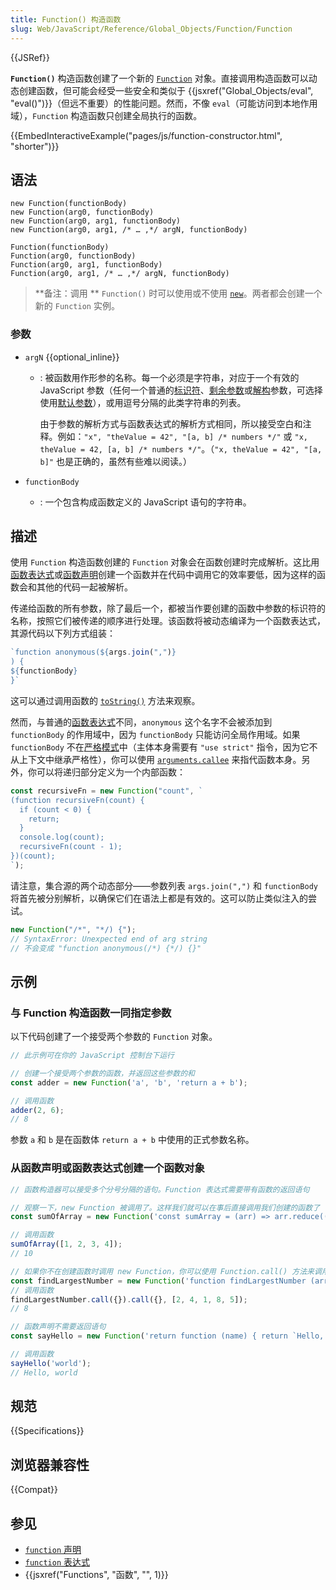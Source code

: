 ```yaml
---
title: Function() 构造函数
slug: Web/JavaScript/Reference/Global_Objects/Function/Function
---
```


{{JSRef}}

**`Function()`** 构造函数创建了一个新的 [`Function`](/zh-CN/docs/Web/JavaScript/Reference/Global_Objects/Function) 对象。直接调用构造函数可以动态创建函数，但可能会经受一些安全和类似于 {{jsxref("Global_Objects/eval", "eval()")}}（但远不重要）的性能问题。然而，不像 `eval`（可能访问到本地作用域），`Function` 构造函数只创建全局执行的函数。

{{EmbedInteractiveExample("pages/js/function-constructor.html", "shorter")}}

## 语法

```js-nolint
new Function(functionBody)
new Function(arg0, functionBody)
new Function(arg0, arg1, functionBody)
new Function(arg0, arg1, /* … ,*/ argN, functionBody)

Function(functionBody)
Function(arg0, functionBody)
Function(arg0, arg1, functionBody)
Function(arg0, arg1, /* … ,*/ argN, functionBody)
```

> **备注：调用 ** `Function()` 时可以使用或不使用 [`new`](/zh-CN/docs/Web/JavaScript/Reference/Operators/new)。两者都会创建一个新的 `Function` 实例。

### 参数

- `argN` {{optional_inline}}

  - : 被函数用作形参的名称。每一个必须是字符串，对应于一个有效的 JavaScript 参数（任何一个普通的[标识符](/zh-CN/docs/Glossary/Identifier)、[剩余参数](/zh-CN/docs/Web/JavaScript/Reference/Functions/rest_parameters)或[解构](/zh-CN/docs/Web/JavaScript/Reference/Operators/Destructuring_assignment)参数，可选择使用[默认参数](/zh-CN/docs/Web/JavaScript/Reference/Functions/Default_parameters)），或用逗号分隔的此类字符串的列表。

    由于参数的解析方式与函数表达式的解析方式相同，所以接受空白和注释。例如：`"x", "theValue = 42", "[a, b] /* numbers */"` 或 `"x, theValue = 42, [a, b] /* numbers */"`。（`"x, theValue = 42", "[a, b]"` 也是正确的，虽然有些难以阅读。）

- `functionBody`
  - : 一个包含构成函数定义的 JavaScript 语句的字符串。

## 描述

使用 `Function` 构造函数创建的 `Function` 对象会在函数创建时完成解析。这比用[函数表达式](/zh-CN/docs/Web/JavaScript/Reference/Operators/function)或[函数声明](/zh-CN/docs/Web/JavaScript/Reference/Statements/function)创建一个函数并在代码中调用它的效率要低，因为这样的函数会和其他的代码一起被解析。

传递给函数的所有参数，除了最后一个，都被当作要创建的函数中参数的标识符的名称，按照它们被传递的顺序进行处理。该函数将被动态编译为一个函数表达式，其源代码以下列方式组装：

```js
`function anonymous(${args.join(",")}
) {
${functionBody}
}`
```

这可以通过调用函数的 [`toString()`](/zh-CN/docs/Web/JavaScript/Reference/Global_Objects/Function/toString) 方法来观察。

然而，与普通的[函数表达式](/zh-CN/docs/Web/JavaScript/Reference/Operators/function)不同，`anonymous` 这个名字不会被添加到 `functionBody` 的作用域中，因为 `functionBody` 只能访问全局作用域。如果 `functionBody` 不在[严格模式](/zh-CN/docs/Web/JavaScript/Reference/Strict_mode)中（主体本身需要有 `"use strict"` 指令，因为它不从上下文中继承严格性），你可以使用 [`arguments.callee`](/zh-CN/docs/Web/JavaScript/Reference/Functions/arguments/callee) 来指代函数本身。另外，你可以将递归部分定义为一个内部函数：

```js
const recursiveFn = new Function("count", `
(function recursiveFn(count) {
  if (count < 0) {
    return;
  }
  console.log(count);
  recursiveFn(count - 1);
})(count);
`);
```

请注意，集合源的两个动态部分——参数列表 `args.join(",")` 和 `functionBody` 将首先被分别解析，以确保它们在语法上都是有效的。这可以防止类似注入的尝试。

```js
new Function("/*", "*/) {");
// SyntaxError: Unexpected end of arg string
// 不会变成 "function anonymous(/*) {*/) {}"
```

## 示例

### 与 Function 构造函数一同指定参数

以下代码创建了一个接受两个参数的 `Function` 对象。

```js
// 此示例可在你的 JavaScript 控制台下运行

// 创建一个接受两个参数的函数，并返回这些参数的和
const adder = new Function('a', 'b', 'return a + b');

// 调用函数
adder(2, 6);
// 8
```

参数 `a` 和 `b` 是在函数体 `return a + b` 中使用的正式参数名称。

### 从函数声明或函数表达式创建一个函数对象

```js
// 函数构造器可以接受多个分号分隔的语句。Function 表达式需要带有函数的返回语句

// 观察一下，new Function 被调用了。这样我们就可以在事后直接调用我们创建的函数了
const sumOfArray = new Function('const sumArray = (arr) => arr.reduce((previousValue, currentValue) => previousValue + currentValue); return sumArray')();

// 调用函数
sumOfArray([1, 2, 3, 4]);
// 10

// 如果你不在创建函数时调用 new Function，你可以使用 Function.call() 方法来调用它
const findLargestNumber = new Function('function findLargestNumber (arr) { return Math.max(...arr) }; return findLargestNumber');
// 调用函数
findLargestNumber.call({}).call({}, [2, 4, 1, 8, 5]);
// 8

// 函数声明不需要返回语句
const sayHello = new Function('return function (name) { return `Hello, ${name}` }')();

// 调用函数
sayHello('world');
// Hello, world
```

## 规范

{{Specifications}}

## 浏览器兼容性

{{Compat}}

## 参见

- [`function` 声明](/zh-CN/docs/Web/JavaScript/Reference/Statements/function)
- [`function` 表达式](/zh-CN/docs/Web/JavaScript/Reference/Operators/function)
- {{jsxref("Functions", "函数", "", 1)}}
